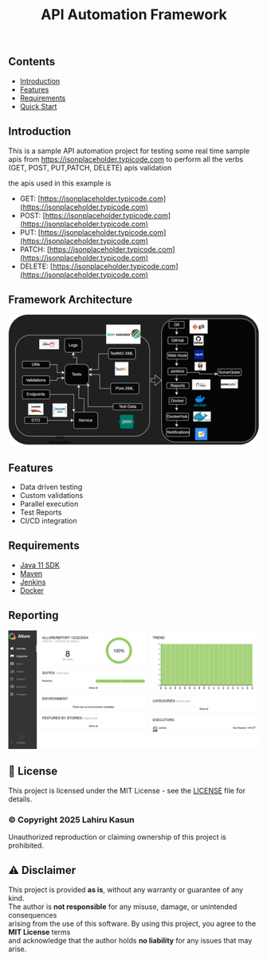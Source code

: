 <h1 align="center"> API Automation Framework</h1> <br>

## Contents

- [Introduction](#introduction)
- [Features](#features)
- [Requirements](#requirements)
- [Quick Start](#quick-start)


## Introduction

This is a sample API automation project for testing some real time sample apis from https://jsonplaceholder.typicode.com to perform all the verbs (GET, POST, PUT,PATCH, DELETE) apis validation

the apis used in this example is 
- GET: [https://jsonplaceholder.typicode.com](https://jsonplaceholder.typicode.com)
- POST:  [https://jsonplaceholder.typicode.com](https://jsonplaceholder.typicode.com)
- PUT:  [https://jsonplaceholder.typicode.com](https://jsonplaceholder.typicode.com)
- PATCH:  [https://jsonplaceholder.typicode.com](https://jsonplaceholder.typicode.com)
- DELETE: [https://jsonplaceholder.typicode.com](https://jsonplaceholder.typicode.com)
  
## Framework Architecture 

![framework.jpg](framework.jpg)


## Features

- Data driven testing
- Custom validations 
- Parallel execution
- Test Reports
- CI/CD integration

## Requirements

* [Java 11 SDK](https://www.oracle.com/au/java/technologies/javase/jdk11-archive-downloads.html)
* [Maven](https://maven.apache.org/download.cgi)
* [Jenkins](https://maven.apache.org/download.cgi](https://www.jenkins.io/download/))
* [Docker](https://maven.apache.org/download.cgi](https://www.docker.com/products/docker-desktop/))

## Reporting

![report.PNG](report.PNG)

## 📜 License
This project is licensed under the MIT License - see the [LICENSE](LICENSE) file for details.

### © Copyright 2025 Lahiru Kasun
Unauthorized reproduction or claiming ownership of this project is prohibited.

## ⚠ Disclaimer
This project is provided **as is**, without any warranty or guarantee of any kind.  
The author is **not responsible** for any misuse, damage, or unintended consequences  
arising from the use of this software. By using this project, you agree to the **MIT License** terms  
and acknowledge that the author holds **no liability** for any issues that may arise.  

